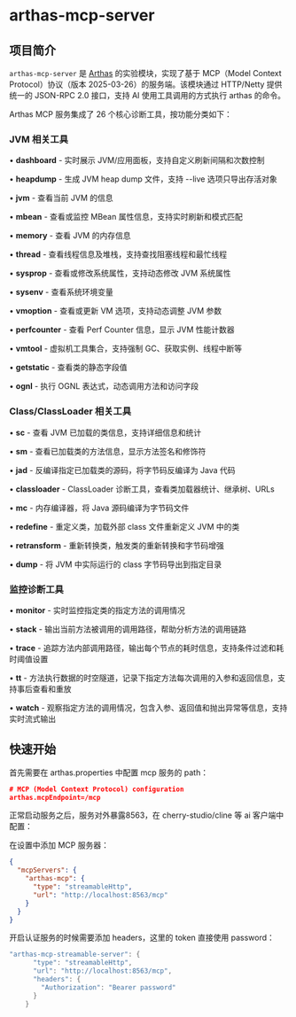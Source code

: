 # arthas-mcp-server

## 项目简介

`arthas-mcp-server` 是 [Arthas](https://github.com/alibaba/arthas) 的实验模块，实现了基于 MCP（Model Context Protocol）协议（版本 2025-03-26）的服务端。该模块通过 HTTP/Netty 提供统一的 JSON-RPC 2.0 接口，支持 AI 使用工具调用的方式执行 arthas 的命令。

Arthas MCP 服务集成了 26 个核心诊断工具，按功能分类如下：

### JVM 相关工具

• **dashboard** - 实时展示 JVM/应用面板，支持自定义刷新间隔和次数控制

• **heapdump** - 生成 JVM heap dump 文件，支持 --live 选项只导出存活对象

• **jvm** - 查看当前 JVM 的信息

• **mbean** - 查看或监控 MBean 属性信息，支持实时刷新和模式匹配

• **memory** - 查看 JVM 的内存信息

• **thread** - 查看线程信息及堆栈，支持查找阻塞线程和最忙线程

• **sysprop** - 查看或修改系统属性，支持动态修改 JVM 系统属性

• **sysenv** - 查看系统环境变量

• **vmoption** - 查看或更新 VM 选项，支持动态调整 JVM 参数

• **perfcounter** - 查看 Perf Counter 信息，显示 JVM 性能计数器

• **vmtool** - 虚拟机工具集合，支持强制 GC、获取实例、线程中断等

• **getstatic** - 查看类的静态字段值

• **ognl** - 执行 OGNL 表达式，动态调用方法和访问字段

### Class/ClassLoader 相关工具

• **sc** - 查看 JVM 已加载的类信息，支持详细信息和统计

• **sm** - 查看已加载类的方法信息，显示方法签名和修饰符

• **jad** - 反编译指定已加载类的源码，将字节码反编译为 Java 代码

• **classloader** - ClassLoader 诊断工具，查看类加载器统计、继承树、URLs

• **mc** - 内存编译器，将 Java 源码编译为字节码文件

• **redefine** - 重定义类，加载外部 class 文件重新定义 JVM 中的类

• **retransform** - 重新转换类，触发类的重新转换和字节码增强

• **dump** - 将 JVM 中实际运行的 class 字节码导出到指定目录

### 监控诊断工具

• **monitor** - 实时监控指定类的指定方法的调用情况

• **stack** - 输出当前方法被调用的调用路径，帮助分析方法的调用链路

• **trace** - 追踪方法内部调用路径，输出每个节点的耗时信息，支持条件过滤和耗时阈值设置

• **tt** - 方法执行数据的时空隧道，记录下指定方法每次调用的入参和返回信息，支持事后查看和重放

• **watch** - 观察指定方法的调用情况，包含入参、返回值和抛出异常等信息，支持实时流式输出


## 快速开始

首先需要在 arthas.properties 中配置 mcp 服务的 path：

```JSON
# MCP (Model Context Protocol) configuration
arthas.mcpEndpoint=/mcp
```

正常启动服务之后，服务对外暴露8563，在 cherry-studio/cline 等 ai 客户端中配置：

在设置中添加 MCP 服务器：

```JSON
{
  "mcpServers": {
    "arthas-mcp": {
      "type": "streamableHttp",
      "url": "http://localhost:8563/mcp"
    }
  }
}
```


开启认证服务的时候需要添加 headers，这里的 token 直接使用 password：

```java
"arthas-mcp-streamable-server": {
      "type": "streamableHttp",
      "url": "http://localhost:8563/mcp",
      "headers": {
        "Authorization": "Bearer password"
      }
    }
```
